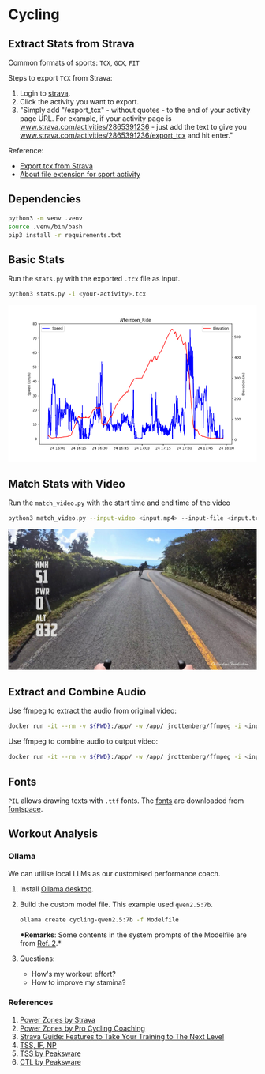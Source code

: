 # Cycling

## Extract Stats from Strava

Common formats of sports: `TCX`, `GCX`, `FIT`

Steps to export `TCX` from Strava:

1. Login to [strava](https://www.strava.com/dashboard).
2. Click the activity you want to export.
3. "Simply add "/export_tcx" - without quotes - to the end of your activity page URL. For example, if your activity page is www.strava.com/activities/2865391236 - just add the text to give you www.strava.com/activities/2865391236/export_tcx and hit enter."

Reference:

- [Export tcx from Strava](https://support.strava.com/hc/en-us/articles/216918437-Exporting-your-Data-and-Bulk-Export)
- [About file extension for sport activity](https://medium.com/decathlondigital/gpx-tcx-fit-how-to-choose-the-best-file-extension-for-sport-activity-transfer-403487337c04)

## Dependencies

```bash
python3 -m venv .venv
source .venv/bin/bash
pip3 install -r requirements.txt
```

## Basic Stats

Run the `stats.py` with the exported `.tcx` file as input.

```bash
python3 stats.py -i <your-activity>.tcx
```

![basic-stats](./images/afternoon_ride.png)

## Match Stats with Video

Run the `match_video.py` with the start time and end time of the video

```bash
python3 match_video.py --input-video <input.mp4> --input-file <input.tcx> --output-path <output.mp4> --kph --start-time <YYYY-MM-DD HH:MM:SS> --end-time <YYYY-MM-DD HH:MM:SS> --timezone <X>
```

![video-preview](./images/video-preview.jpg)

## Extract and Combine Audio

Use ffmpeg to extract the audio from original video:

```bash
docker run -it --rm -v ${PWD}:/app/ -w /app/ jrottenberg/ffmpeg -i <input-video> -vn -acodec copy <output-audio>.aac
```

Use ffmpeg to combine audio to output video:

```bash
docker run -it --rm -v ${PWD}:/app/ -w /app/ jrottenberg/ffmpeg -i <input-video> -i <input-audio>.aac -c:v copy -c:a aac <output-video>
```

## Fonts

`PIL` allows drawing texts with `.ttf` fonts. The [fonts](./fonts/) are downloaded from [fontspace](https://www.fontspace.com).

## Workout Analysis

### Ollama

We can utilise local LLMs as our customised performance coach.

1. Install [Ollama desktop](https://ollama.com).
2. Build the custom model file. This example used `qwen2.5:7b`.

   ```bash
   ollama create cycling-qwen2.5:7b -f Modelfile
   ```

   **\*Remarks**: Some contents in the system prompts of the Modelfile are from [Ref. 2](https://www.procyclingcoaching.com/resources/power-training-zones-for-cycling).\*

3. Questions:
    - How's my workout effort?
    - How to improve my stamina?

### References

1. [Power Zones by Strava](https://stories.strava.com/articles/feel-the-power-calculate-your-training-pacing-zones-know-what-they-feel-like)
2. [Power Zones by Pro Cycling Coaching](https://www.procyclingcoaching.com/resources/power-training-zones-for-cycling)
3. [Strava Guide: Features to Take Your Training to The Next Level](https://stories.strava.com/articles/strava-guide-features-to-take-your-training-to-the-next-level)
4. [TSS, IF, NP](https://www.trainerroad.com/blog/tss-if-and-workout-levels-3-metrics-to-help-you-understand-your-training-and-get-faster/)
5. [TSS by Peaksware](https://www.trainingpeaks.com/learn/articles/how-to-plan-your-season-with-training-stress-score/)
6. [CTL by Peaksware](https://www.trainingpeaks.com/learn/articles/applying-the-numbers-part-1-chronic-training-load/)
